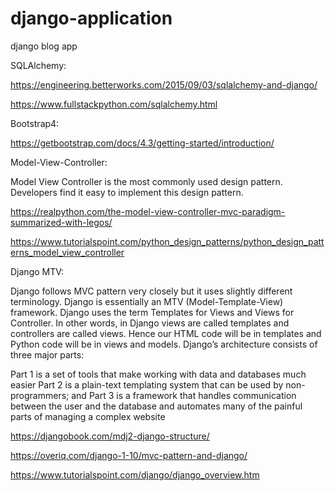 # django-application
django blog app

SQLAlchemy:

https://engineering.betterworks.com/2015/09/03/sqlalchemy-and-django/

https://www.fullstackpython.com/sqlalchemy.html

Bootstrap4:

https://getbootstrap.com/docs/4.3/getting-started/introduction/

Model-View-Controller:

Model View Controller is the most commonly used design pattern. Developers find it easy to implement this design pattern.

https://realpython.com/the-model-view-controller-mvc-paradigm-summarized-with-legos/

https://www.tutorialspoint.com/python_design_patterns/python_design_patterns_model_view_controller

Django MTV:

Django follows MVC pattern very closely but it uses slightly different terminology. Django is essentially an MTV (Model-Template-View) framework. Django uses the term Templates for Views and Views for Controller. In other words, in Django views are called templates and controllers are called views. Hence our HTML code will be in templates and Python code will be in views and models.
Django’s architecture consists of three major parts:

Part 1 is a set of tools that make working with data and databases much easier
Part 2 is a plain-text templating system that can be used by non-programmers; and
Part 3 is a framework that handles communication between the user and the database and automates many of the painful parts of managing a complex website



https://djangobook.com/mdj2-django-structure/

https://overiq.com/django-1-10/mvc-pattern-and-django/

https://www.tutorialspoint.com/django/django_overview.htm

